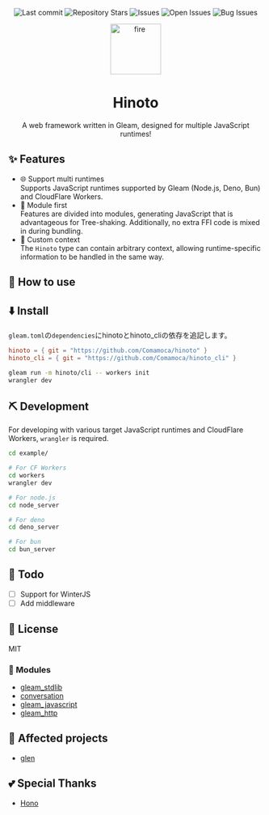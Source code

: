 <div align="center">

![Last commit](https://img.shields.io/github/last-commit/Comamoca/baserepo?style=flat-square)
![Repository Stars](https://img.shields.io/github/stars/Comamoca/baserepo?style=flat-square)
![Issues](https://img.shields.io/github/issues/Comamoca/baserepo?style=flat-square)
![Open Issues](https://img.shields.io/github/issues-raw/Comamoca/baserepo?style=flat-square)
![Bug Issues](https://img.shields.io/github/issues/Comamoca/baserepo/bug?style=flat-square)

<img src="https://emoji2svg.deno.dev/api/🔥" alt="fire" height="100">

# Hinoto

A web framework written in Gleam, designed for multiple JavaScript runtimes!

</div>

<div align="center">

</div>

## ✨ Features

- 🌐 Support multi runtimes\
  Supports JavaScript runtimes supported by Gleam (Node.js, Deno, Bun) and CloudFlare Workers.
- 🧩 Module first\
  Features are divided into modules, generating JavaScript that is advantageous for Tree-shaking. Additionally, no extra FFI code is mixed in during bundling.
- 🔧 Custom context\
  The `Hinoto` type can contain arbitrary context, allowing runtime-specific information to be handled in the same way.

## 🚀 How to use


## ⬇️ Install

`gleam.toml`の`dependencies`にhinotoとhinoto_cliの依存を追記します。

```toml
hinoto = { git = "https://github.com/Comamoca/hinoto" }
hinoto_cli = { git = "https://github.com/Comamoca/hinoto_cli" }
```

```sh
gleam run -m hinoto/cli -- workers init
wrangler dev
```

## ⛏️ Development

For developing with various target JavaScript runtimes and CloudFlare Workers, `wrangler` is required.

```sh
cd example/

# For CF Workers
cd workers
wrangler dev

# For node.js
cd node_server

# For deno
cd deno_server

# For bun
cd bun_server

```

## 📝 Todo

- [ ] Support for WinterJS
- [ ] Add middleware

## 📜 License

MIT

### 🧩 Modules

- [gleam_stdlib](https://hexdocs.pm/gleam_stdlib)
- [conversation](https://hexdocs.pm/conversation)
- [gleam_javascript](https://hexdocs.pm/gleam_javascript)
- [gleam_http](https://hexdocs.pm/gleam_http)

## 👏 Affected projects

- [glen](https://hexdocs.pm/glen/index.html)

## 💕 Special Thanks

- [Hono](https://hono.dev/)
